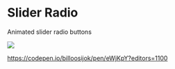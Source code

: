 # Slider Radio
Animated slider radio buttons

<img src="https://thumbs.gfycat.com/OrdinaryInbornGrison-size_restricted.gif" />

https://codepen.io/billoosijok/pen/eWjKpY?editors=1100
